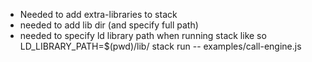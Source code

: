 * Needed to add extra-libraries to stack
* needed to add lib dir (and specify full path)
* needed to specify ld library path when running stack like so LD_LIBRARY_PATH=$(pwd)/lib/ stack run -- examples/call-engine.js